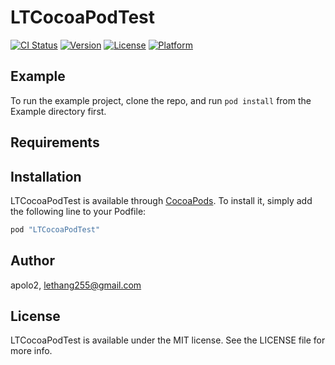 # LTCocoaPodTest

[![CI Status](http://img.shields.io/travis/apolo2/LTCocoaPodTest.svg?style=flat)](https://travis-ci.org/apolo2/LTCocoaPodTest)
[![Version](https://img.shields.io/cocoapods/v/LTCocoaPodTest.svg?style=flat)](http://cocoapods.org/pods/LTCocoaPodTest)
[![License](https://img.shields.io/cocoapods/l/LTCocoaPodTest.svg?style=flat)](http://cocoapods.org/pods/LTCocoaPodTest)
[![Platform](https://img.shields.io/cocoapods/p/LTCocoaPodTest.svg?style=flat)](http://cocoapods.org/pods/LTCocoaPodTest)

## Example

To run the example project, clone the repo, and run `pod install` from the Example directory first.

## Requirements

## Installation

LTCocoaPodTest is available through [CocoaPods](http://cocoapods.org). To install
it, simply add the following line to your Podfile:

```ruby
pod "LTCocoaPodTest"
```

## Author

apolo2, lethang255@gmail.com

## License

LTCocoaPodTest is available under the MIT license. See the LICENSE file for more info.
